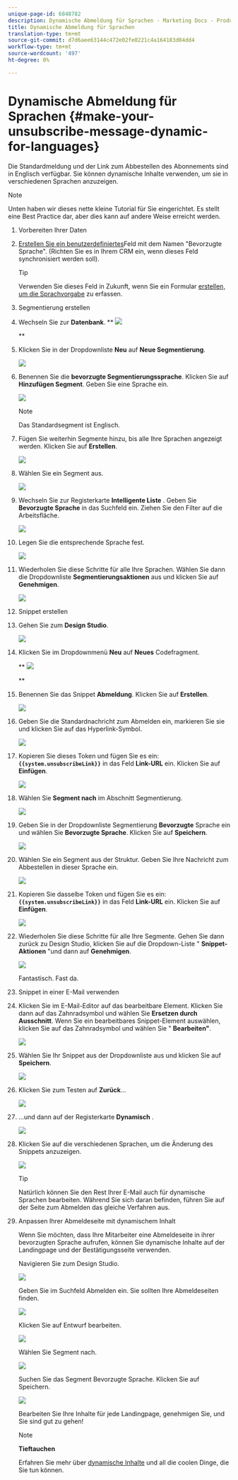 ```yaml
---
unique-page-id: 6848782
description: Dynamische Abmeldung für Sprachen - Marketing Docs - Produktdokumentation
title: Dynamische Abmeldung für Sprachen
translation-type: tm+mt
source-git-commit: d7d6aee63144c472e02fe0221c4a164183d04dd4
workflow-type: tm+mt
source-wordcount: '497'
ht-degree: 0%

---
```



# Dynamische Abmeldung für Sprachen {#make-your-unsubscribe-message-dynamic-for-languages}

Die Standardmeldung und der Link zum Abbestellen des Abonnements sind in Englisch verfügbar. Sie können dynamische Inhalte verwenden, um sie in verschiedenen Sprachen anzuzeigen.

>[!NOTE]
>
>Unten haben wir dieses nette kleine Tutorial für Sie eingerichtet. Es stellt eine Best Practice dar, aber dies kann auf andere Weise erreicht werden.

1. Vorbereiten Ihrer Daten
1. [Erstellen Sie ein benutzerdefiniertes](../../../../product-docs/administration/field-management/create-a-custom-field-in-marketo.md)Feld mit dem Namen &quot;Bevorzugte Sprache&quot;. (Richten Sie es in Ihrem CRM ein, wenn dieses Feld synchronisiert werden soll).

   >[!TIP]
   >
   >Verwenden Sie dieses Feld in Zukunft, wenn Sie ein Formular [erstellen, um die Sprachvorgabe](../../../../product-docs/demand-generation/forms/creating-a-form/create-a-form.md) zu erfassen.

1. Segmentierung erstellen
1. Wechseln Sie zur **Datenbank**.
** ![](assets/db.png)

   **

1. Klicken Sie in der Dropdownliste **Neu** auf **Neue Segmentierung**.

   ![](assets/two.png)

1. Benennen Sie die **bevorzugte Segmentierungssprache**. Klicken Sie auf **Hinzufügen Segment**. Geben Sie eine Sprache ein.

   ![](assets/image2015-3-9-8-3a33-3a44.png)

   >[!NOTE]
   >
   >Das Standardsegment ist Englisch.

1. Fügen Sie weiterhin Segmente hinzu, bis alle Ihre Sprachen angezeigt werden. Klicken Sie auf **Erstellen**.

   ![](assets/image2015-3-9-8-3a38-3a5.png)

1. Wählen Sie ein Segment aus.

   ![](assets/image2015-3-9-8-3a38-3a17.png)

1. Wechseln Sie zur Registerkarte **Intelligente Liste** . Geben Sie **Bevorzugte Sprache** in das Suchfeld ein. Ziehen Sie den Filter auf die Arbeitsfläche.

   ![](assets/six.png)

1. Legen Sie die entsprechende Sprache fest.

   ![](assets/seven.png)

1. Wiederholen Sie diese Schritte für alle Ihre Sprachen. Wählen Sie dann die Dropdownliste **Segmentierungsaktionen** aus und klicken Sie auf **Genehmigen**.

   ![](assets/image2015-3-9-8-3a39-3a36.png)

1. Snippet erstellen
1. Gehen Sie zum **Design Studio**.

   ![](assets/ds.png)

1. Klicken Sie im Dropdownmenü **Neu** auf **Neues** Codefragment.

   ** ![](assets/ten.png)

   **

1. Benennen Sie das Snippet **Abmeldung**. Klicken Sie auf **Erstellen**.

   ![](assets/image2015-3-9-8-3a40-3a54.png)

1. Geben Sie die Standardnachricht zum Abmelden ein, markieren Sie sie und klicken Sie auf das Hyperlink-Symbol.

   ![](assets/image2015-3-9-8-3a41-3a47.png)

1. Kopieren Sie dieses Token und fügen Sie es ein: **`{{system.unsubscribeLink}}`** in das Feld **Link-URL** ein. Klicken Sie auf **Einfügen**.

   ![](assets/image2015-3-9-8-3a43-3a17.png)

1. Wählen Sie **Segment nach** im Abschnitt Segmentierung.

   ![](assets/image2015-3-9-8-3a44-3a16.png)

1. Geben Sie in der Dropdownliste Segmentierung **Bevorzugte** Sprache ein und wählen Sie **Bevorzugte Sprache**. Klicken Sie auf **Speichern**.

   ![](assets/image2015-3-9-8-3a44-3a32.png)

1. Wählen Sie ein Segment aus der Struktur. Geben Sie Ihre Nachricht zum Abbestellen in dieser Sprache ein.

   ![](assets/image2015-3-9-8-3a45-3a43.png)

1. Kopieren Sie dasselbe Token und fügen Sie es ein: **`{{system.unsubscribeLink}}`** in das Feld **Link-URL** ein. Klicken Sie auf **Einfügen**.

   ![](assets/image2015-3-9-8-3a47-3a4.png)

1. Wiederholen Sie diese Schritte für alle Ihre Segmente. Gehen Sie dann zurück zu Design Studio, klicken Sie auf die Dropdown-Liste &quot; **Snippet-Aktionen** &quot;und dann auf **Genehmigen**.

   ![](assets/image2015-3-9-8-3a47-3a34.png)

   Fantastisch. Fast da.

1. Snippet in einer E-Mail verwenden
1. Klicken Sie im E-Mail-Editor auf das bearbeitbare Element. Klicken Sie dann auf das Zahnradsymbol und wählen Sie **Ersetzen durch Ausschnitt**. Wenn Sie ein bearbeitbares Snippet-Element auswählen, klicken Sie auf das Zahnradsymbol und wählen Sie &quot; **Bearbeiten&quot;**.

   ![](assets/4.1.png)

1. Wählen Sie Ihr Snippet aus der Dropdownliste aus und klicken Sie auf **Speichern**.

   ![](assets/image2015-3-9-8-3a50-3a16.png)

1. Klicken Sie zum Testen auf **Zurück**...

   ![](assets/4.3.png)

1. ...und dann auf der Registerkarte **Dynamisch** .

   ![](assets/4.4.png)

1. Klicken Sie auf die verschiedenen Sprachen, um die Änderung des Snippets anzuzeigen.

   ![](assets/4.5.png)

   >[!TIP]
   >
   >Natürlich können Sie den Rest Ihrer E-Mail auch für dynamische Sprachen bearbeiten. Während Sie sich daran befinden, führen Sie auf der Seite zum Abmelden das gleiche Verfahren aus.

1. Anpassen Ihrer Abmeldeseite mit dynamischem Inhalt

   Wenn Sie möchten, dass Ihre Mitarbeiter eine Abmeldeseite in ihrer bevorzugten Sprache aufrufen, können Sie dynamische Inhalte auf der Landingpage und der Bestätigungsseite verwenden.

   Navigieren Sie zum Design Studio.

   ![](assets/ds.png)

   Geben Sie im Suchfeld Abmelden ein. Sie sollten Ihre Abmeldeseiten finden.

   ![](assets/image2015-3-9-8-3a51-3a53.png)

   Klicken Sie auf Entwurf bearbeiten.

   ![](assets/image2015-3-9-8-3a52-3a23.png)

   Wählen Sie Segment nach.

   ![](assets/image2015-3-9-8-3a52-3a57.png)

   Suchen Sie das Segment Bevorzugte Sprache. Klicken Sie auf Speichern.

   ![](assets/image2015-3-9-8-3a53-3a54.png)

   Bearbeiten Sie Ihre Inhalte für jede Landingpage, genehmigen Sie, und Sie sind gut zu gehen!

   >[!NOTE]
   >
   >**Tieftauchen**
   >
   >
   >Erfahren Sie mehr über [dynamische Inhalte](../../../../product-docs/personalization/segmentation-and-snippets/segmentation/understanding-dynamic-content.md) und all die coolen Dinge, die Sie tun können.

